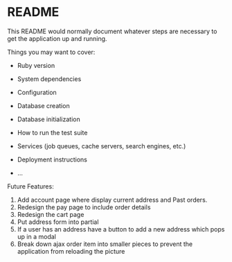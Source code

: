 # README

This README would normally document whatever steps are necessary to get the
application up and running.

Things you may want to cover:

* Ruby version

* System dependencies

* Configuration

* Database creation

* Database initialization

* How to run the test suite

* Services (job queues, cache servers, search engines, etc.)

* Deployment instructions

* ...

Future Features:

1. Add account page where display current address and Past orders.
2. Redesign the pay page to include order details
3. Redesign the cart page
4. Put address form into partial
5. If a user has an address have a button to add a new address which pops up in a modal
6. Break down ajax order item into smaller pieces to prevent the application from reloading the picture

